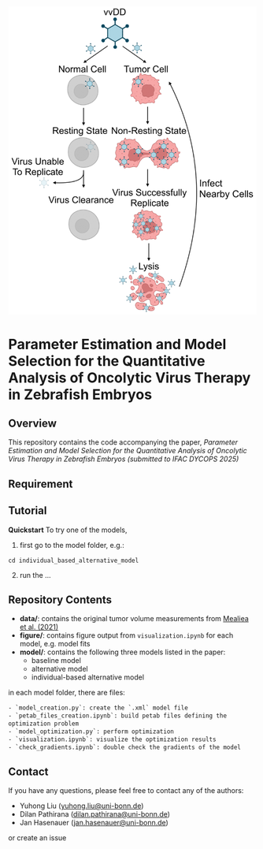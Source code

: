 ![Oncolytic Virus (vvDD) Mechanism](figure/illustration/ov_mechanism.png)

# Parameter Estimation and Model Selection for the Quantitative Analysis of Oncolytic Virus Therapy in Zebrafish Embryos

## Overview
This repository contains the code accompanying the paper, *Parameter Estimation and Model Selection for the Quantitative Analysis of Oncolytic Virus Therapy in Zebrafish Embryos (submitted to IFAC DYCOPS 2025)*

## Requirement


## Tutorial
**Quickstart**
To try one of the models, 

1) first go to the model folder, e.g.:
```
cd individual_based_alternative_model
```
2) run the ... 


## Repository Contents
- **data/**: contains the original tumor volume measurements from [Mealiea et al. (2021)](https://www.nature.com/articles/s41417-020-0194-7.pdf)
- **figure/**: contains figure output from `visualization.ipynb` for each model, e.g. model fits
- **model/**: contains the following three models listed in the paper:
    - baseline model
    - alternative model
    - individual-based alternative model

in each model folder, there are files:

    - `model_creation.py`: create the `.xml` model file
    - `petab_files_creation.ipynb`: build petab files defining the optimization problem
    - `model_optimization.py`: perform optimization 
    - `visualization.ipynb`: visualize the optimization results
    - `check_gradients.ipynb`: double check the gradients of the model

## Contact
If you have any questions, please feel free to contact any of the authors:
- Yuhong Liu (yuhong.liu@uni-bonn.de)
- Dilan Pathirana (dilan.pathirana@uni-bonn.de)
- Jan Hasenauer (jan.hasenauer@uni-bonn.de)

or create an issue